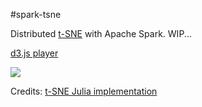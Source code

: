 #spark-tsne

Distributed [t-SNE](http://lvdmaaten.github.io/tsne/) with Apache Spark. WIP...

[d3.js player](https://saurfang.github.io/spark-tsne/tsne.html)

![](data/mnist/tsne.gif)

Credits: [t-SNE Julia implementation](https://github.com/lejon/TSne.jl)
